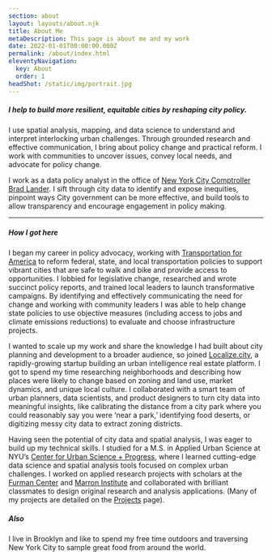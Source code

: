 ```yaml
---
section: about
layout: layouts/about.njk
title: About Me
metaDescription: This page is about me and my work
date: 2022-01-01T00:00:00.000Z
permalink: /about/index.html
eleventyNavigation:
  key: About
  order: 1
headShot: /static/img/portrait.jpg
---
```


<!--
![Dan - placeholder](https://picsum.photos/500)
-->

<!--   use this to pull from bio.json stored in _data folder

#### {{ bio.subtitle }}
{{ bio.summary }}
{{ bio.longer}} 
-->

##### I help to build more resilient, equitable cities by reshaping city policy. 

I use spatial analysis, mapping, and data science to understand and interpret interlocking urban challenges. Through grounded research and effective communication, I bring about policy change and practical reform. I work with communities to uncover issues, convey local needs, and advocate for policy change. 

I work as a data policy analyst in the office of [New York City Comptroller Brad Lander](https://comptroller.nyc.gov). I sift through city data to identify and expose inequities, pinpoint ways City government can be more effective, and build tools to allow transparency and encourage engagement in policy making. 

---

##### How I got here

I began my career in policy advocacy, working with [Transportation for America](https://t4america.org) to reform federal, state, and local transportation policies to support vibrant cities that are safe to walk and bike and provide access to opportunities. I lobbied for legislative change, researched and wrote succinct policy reports, and trained local leaders to launch transformative campaigns. By identifying and effectively communicating the need for change and working with community leaders I was able to help change state policies to use objective measures (including access to jobs and climate emissions reductions) to evaluate and choose infrastructure projects.

I wanted to scale up my work and share the knowledge I had built about city planning and development to a broader audience, so joined [Localize.city](https://www.localize.city/nyc/?forceHomePage=true), a rapidly-growing startup building an urban intelligence real estate platform. I got to spend my time researching neighborhoods and describing how places were likely to change based on zoning and land use, market dynamics, and unique local culture. I collaborated with a smart team of urban planners, data scientists, and product designers to turn city data into meaningful insights, like calibrating the distance from a city park where you could reasonably say you were ‘near a park,’ identifying food deserts, or digitizing messy city data to extract zoning districts.

Having seen the potential of city data and spatial analysis, I was eager to build up my technical skills. I studied for a M.S. in Applied Urban Science at NYU’s [Center for Urban Science + Progress](https://cusp.nyu.edu), where I learned cutting-edge data science and spatial analysis tools focused on complex urban challenges. I worked on applied research projects with scholars at the [Furman Center](https://furmancenter.org) and [Marron Institute](https://marroninstitute.nyu.edu) and collaborated with brilliant classmates to design original research and analysis applications. (Many of my projects are detailed on the [Projects](/projects) page).


##### Also 

I live in Brooklyn and like to spend my free time outdoors and traversing New York City to sample great food from around the world. 



